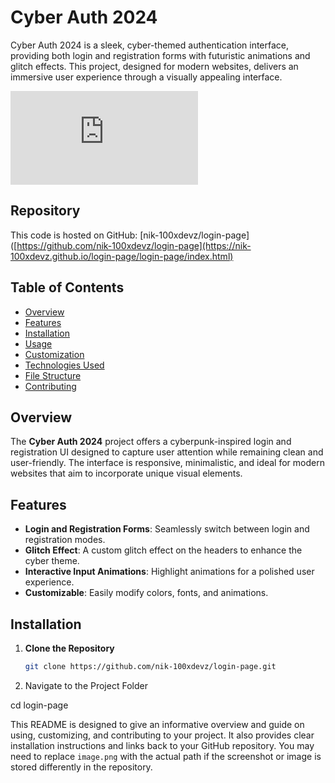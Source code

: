 # Cyber Auth 2024

Cyber Auth 2024 is a sleek, cyber-themed authentication interface, providing both login and registration forms with futuristic animations and glitch effects. This project, designed for modern websites, delivers an immersive user experience through a visually appealing interface.

![Login Interface](https://nik-100xdevz.github.io/login-page/login-page/index.html)

## Repository

This code is hosted on GitHub: [nik-100xdevz/login-page]([https://github.com/nik-100xdevz/login-page](https://nik-100xdevz.github.io/login-page/login-page/index.html)

## Table of Contents

- [Overview](#overview)
- [Features](#features)
- [Installation](#installation)
- [Usage](#usage)
- [Customization](#customization)
- [Technologies Used](#technologies-used)
- [File Structure](#file-structure)
- [Contributing](#contributing)

## Overview

The **Cyber Auth 2024** project offers a cyberpunk-inspired login and registration UI designed to capture user attention while remaining clean and user-friendly. The interface is responsive, minimalistic, and ideal for modern websites that aim to incorporate unique visual elements.

## Features

- **Login and Registration Forms**: Seamlessly switch between login and registration modes.
- **Glitch Effect**: A custom glitch effect on the headers to enhance the cyber theme.
- **Interactive Input Animations**: Highlight animations for a polished user experience.
- **Customizable**: Easily modify colors, fonts, and   animations.

## Installation

1. **Clone the Repository**
   ```bash
   git clone https://github.com/nik-100xdevz/login-page.git
2. Navigate to the Project Folder

cd login-page


This README is designed to give an informative overview and guide on using, customizing, and contributing to your project. It also provides clear installation instructions and links back to your GitHub repository. You may need to replace `image.png` with the actual path if the screenshot or image is stored differently in the repository.

